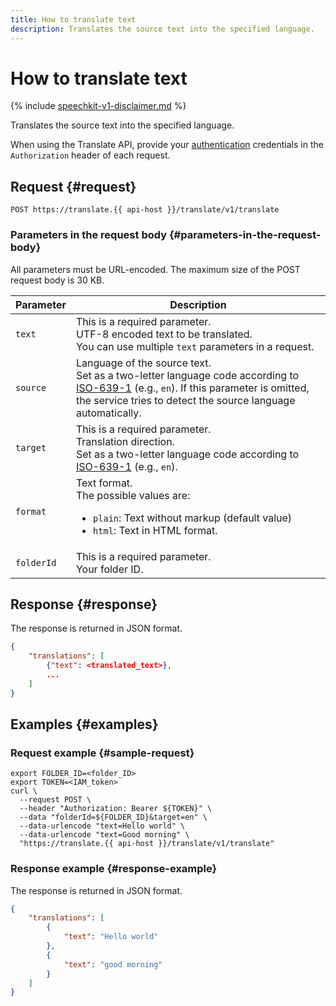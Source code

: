 ```yaml
---
title: How to translate text
description: Translates the source text into the specified language.
---
```


# How to translate text

{% include [speechkit-v1-disclaimer.md](../../../_includes/speechkit-v1-disclaimer.md) %}

Translates the source text into the specified language.

When using the Translate API, provide your [authentication](/docs/translate/api-ref/authentication) credentials in the `Authorization` header of each request.

## Request {#request}

```http
POST https://translate.{{ api-host }}/translate/v1/translate
```

### Parameters in the request body {#parameters-in-the-request-body}

All parameters must be URL-encoded. The maximum size of the POST request body is 30 KB.


Parameter | Description
----- | -----
`text` | This is a required parameter.<br/>UTF-8 encoded text to be translated.<br/>You can use multiple `text` parameters in a request.
`source` | Language of the source text.<br/>Set as a two-letter language code according to [ISO-639-1](https://en.wikipedia.org/wiki/ISO_639-1) (e.g., `en`). If this parameter is omitted, the service tries to detect the source language automatically.
`target` | This is a required parameter.<br/>Translation direction.<br/>Set as a two-letter language code according to [ISO-639-1](https://en.wikipedia.org/wiki/ISO_639-1) (e.g., `en`).
`format` | Text format.<br/>The possible values are:<br/><ul><li>`plain`: Text without markup (default value)</li><li>`html`: Text in HTML format.</li></ul>
`folderId` | This is a required parameter.<br/>Your folder ID.<br/>



## Response {#response}

The response is returned in JSON format.

```json
{
    "translations": [
        {"text": <translated_text>},
        ...
    ]
}
```


## Examples {#examples}

### Request example {#sample-request}

```httpget
export FOLDER_ID=<folder_ID>
export TOKEN=<IAM_token>
curl \
  --request POST \
  --header "Authorization: Bearer ${TOKEN}" \
  --data "folderId=${FOLDER_ID}&target=en" \
  --data-urlencode "text=Hello world" \
  --data-urlencode "text=Good morning" \
  "https://translate.{{ api-host }}/translate/v1/translate"
```

### Response example {#response-example}

The response is returned in JSON format.

```json
{
    "translations": [
        {
            "text": "Hello world"
        },
        {
            "text": "good morning"
        }
    ]
}
```

